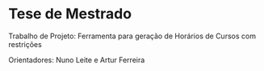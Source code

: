 # Tese de Mestrado

Trabalho de Projeto: Ferramenta para geração de Horários de Cursos com restrições

Orientadores: Nuno Leite e Artur Ferreira
